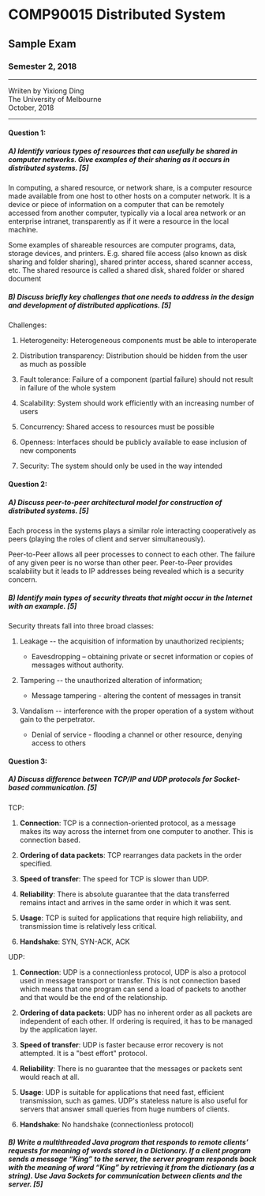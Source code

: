 # COMP90015 Distributed System
## Sample Exam
### Semester 2, 2018
_ _ _
Wriiten by Yixiong Ding  
The University of Melbourne  
October, 2018  
_ _ _

#### Question 1:
##### A) Identify various types of resources that can usefully be shared in computer networks. Give examples of their sharing as it occurs in distributed systems. [5]

In computing, a shared resource, or network share, is a computer resource made available from one host to other hosts on a computer network. It is a device or piece of information on a computer that can be remotely accessed from another computer, typically via a local area network or an enterprise intranet, transparently as if it were a resource in the local machine.

Some examples of shareable resources are computer programs, data, storage devices, and printers. E.g. shared file access (also known as disk sharing and folder sharing), shared printer access, shared scanner access, etc. The shared resource is called a shared disk, shared folder or shared document

##### B) Discuss briefly key challenges that one needs to address in the design and development of distributed applications. [5] 

Challenges:

1. Heterogeneity: Heterogeneous components must be able to interoperate

2. Distribution transparency: Distribution should be hidden from the user as much as possible

3. Fault tolerance: Failure of a component (partial failure) should not result in failure of the whole system

4. Scalability: System should work efficiently with an increasing number of users

5. Concurrency: Shared access to resources must be possible

6. Openness: Interfaces should be publicly available to ease inclusion of new components

7. Security: The system should only be used in the way intended

#### Question 2:
#####  A) Discuss peer-to-peer architectural model for construction of distributed systems. [5]

Each process in the systems plays a similar role interacting cooperatively as peers (playing the roles of client and server simultaneously).

Peer-to-Peer allows all peer processes to connect to each other. The failure of any given peer is no worse than other peer. Peer-to-Peer provides scalability but it leads to IP addresses being revealed which is a security concern.

##### B) Identify main types of security threats that might occur in the Internet with an example. [5]

Security threats fall into three broad classes:

1. Leakage -- the acquisition of information by unauthorized recipients;
    - Eavesdropping – obtaining private or secret information or copies of messages without authority.

2. Tampering -- the unauthorized alteration of information;
    - Message tampering - altering the content of messages in transit

3. Vandalism -- interference with the proper operation of a system without gain to the perpetrator.
    - Denial of service - flooding a channel or other resource, denying access to others
    
#### Question 3:
##### A) Discuss difference between TCP/IP and UDP protocols for Socket-based communication. [5]
TCP: 
1. **Connection**: TCP is a connection-oriented protocol, as a message makes its way across the internet from one computer to another. This is connection based.

2. **Ordering of data packets**: TCP rearranges data packets in the order specified.

3. **Speed of transfer**: The speed for TCP is slower than UDP.

4. **Reliability**: There is absolute guarantee that the data transferred remains intact and arrives in the same order in which it was sent.

5. **Usage**: TCP is suited for applications that require high reliability, and transmission time is relatively less critical.

6. **Handshake**: SYN, SYN-ACK, ACK

UDP: 
1. **Connection**: UDP is a connectionless protocol, UDP is also a protocol used in message transport or transfer. This is not connection based which means that one program can send a load of packets to another and that would be the end of the relationship.

2. **Ordering of data packets**: UDP has no inherent order as all packets are independent of each other. If ordering is required, it has to be managed by the application layer.

3. **Speed of transfer**: UDP is faster because error recovery is not attempted. It is a "best effort" protocol.

4. **Reliability**: There is no guarantee that the messages or packets sent would reach at all.

5. **Usage**: UDP is suitable for applications that need fast, efficient transmission, such as games. UDP's stateless nature is also useful for servers that answer small queries from huge numbers of clients.

6. **Handshake**: No handshake (connectionless protocol)

##### B) Write a multithreaded Java program that responds to remote clients’ requests for meaning of words stored in a Dictionary. If a client program sends a message “King” to the server, the server program responds back with the meaning of word “King” by retrieving it from the dictionary (as a string). Use Java Sockets for communication between clients and the server. [5]

